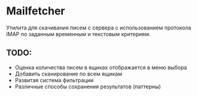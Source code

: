 # Mailfetcher
Утилита для скачивания писем с сервера с использованием протокола IMAP по заданным временным и текстовым критериям.
## TODO:
- Оценка количества писем в ящиках отображается в меню выбора
- Добавить сканирование по всем ящикам
- Развитая система фильтрации
- Различные способы сохранения результатов (паттерны)
